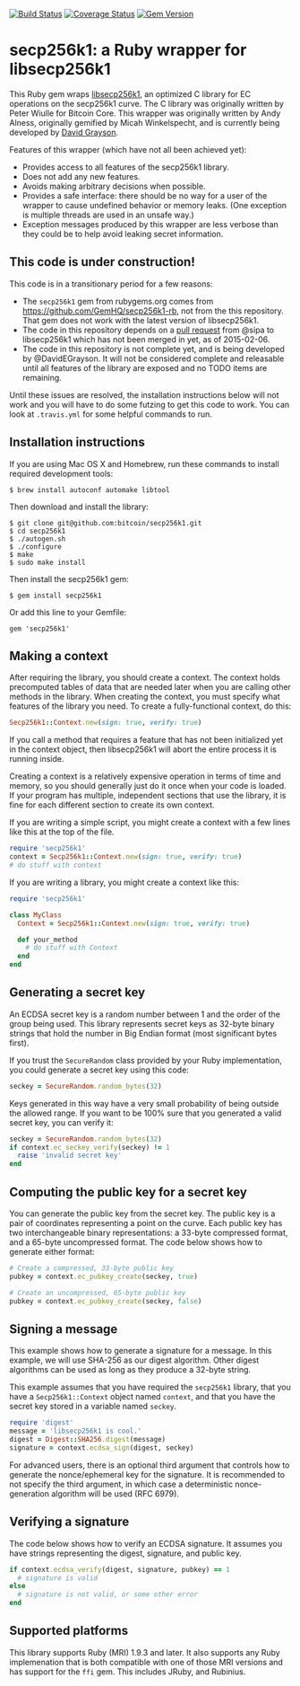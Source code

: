 [![Build Status](https://travis-ci.org/DavidEGrayson/secp256k1-rb.svg?branch=master)](https://travis-ci.org/DavidEGrayson/secp256k1-rb)
[![Coverage Status](https://img.shields.io/coveralls/DavidEGrayson/secp256k1-rb.svg)](https://coveralls.io/r/DavidEGrayson/secp256k1-rb)
[![Gem Version](https://badge.fury.io/rb/secp256k1.svg)](http://badge.fury.io/rb/secp256k1)

# secp256k1: a Ruby wrapper for libsecp256k1

This Ruby gem wraps [libsecp256k1](https://github.com/bitcoin/secp256k1), an optimized C library for EC operations on the secp256k1 curve.  The C library was originally written by Peter Wiulle for Bitcoin Core.  This wrapper was originally written by Andy Alness, originally gemified by Micah Winkelspecht, and is currently being developed by [David Grayson](https://github.com/DavidEGrayson).

Features of this wrapper (which have not all been achieved yet):

* Provides access to all features of the secp256k1 library.
* Does not add any new features.
* Avoids making arbitrary decisions when possible.
* Provides a safe interface: there should be no way for a user of the wrapper to cause undefined behavior or memory leaks.  (One exception is multiple threads are used in an unsafe way.)
* Exception messages produced by this wrapper are less verbose than they could be to help avoid leaking secret information.


## This code is under construction!

This code is in a transitionary period for a few reasons:

* The `secp256k1` gem from rubygems.org comes from https://github.com/GemHQ/secp256k1-rb, not from the this repository.  That gem does not work with the latest version of libsecp256k1.
* The code in this repository depends on a [pull request](https://github.com/bitcoin/secp256k1/pull/208) from @sipa to libsecp256k1 which has not been merged in yet, as of 2015-02-06.
* The code in this repository is not complete yet, and is being developed by @DavidEGrayson.  It will not be considered complete and releasable until all features of the library are exposed and no TODO items are remaining.

Until these issues are resolved, the installation instructions below will not work and you will have to do some futzing to get this code to work.  You can look at `.travis.yml` for some helpful commands to run.

## Installation instructions

If you are using Mac OS X and Homebrew, run these commands to install required development tools:

```
$ brew install autoconf automake libtool
```

Then download and install the library:

```
$ git clone git@github.com:bitcoin/secp256k1.git
$ cd secp256k1
$ ./autogen.sh
$ ./configure
$ make
$ sudo make install
```

Then install the secp256k1 gem:

````
$ gem install secp256k1
````

Or add this line to your Gemfile:

````
gem 'secp256k1'
````

## Making a context

After requiring the library, you should create a context.  The context holds precomputed tables of data that are needed later when you are calling other methods in the library.  When creating the context, you must specify what features of the library you need.  To create a fully-functional context, do this:

```ruby
Secp256k1::Context.new(sign: true, verify: true)
```

If you call a method that requires a feature that has not been initialized yet in the context object, then libsecp256k1 will abort the entire process it is running inside.

Creating a context is a relatively expensive operation in terms of time and memory, so you should generally just do it once when your code is loaded.  If your program has multiple, independent sections that use the library, it is fine for each different section to create its own context.

If you are writing a simple script, you might create a context with a few lines like this at the top of the file.

```ruby
require 'secp256k1'
context = Secp256k1::Context.new(sign: true, verify: true)
# do stuff with context
```

If you are writing a library, you might create a context like this:

```ruby
require 'secp256k1'

class MyClass
  Context = Secp256k1::Context.new(sign: true, verify: true)

  def your_method
    # do stuff with Context
  end
end
```


## Generating a secret key

An ECDSA secret key is a random number between 1 and the order of the group being used.  This library represents secret keys as 32-byte binary strings that hold the number in Big Endian format (most significant bytes first).

If you trust the `SecureRandom` class provided by your Ruby implementation, you could generate a secret key using this code:

```ruby
seckey = SecureRandom.random_bytes(32)
```

Keys generated in this way have a very small probability of being outside the allowed range.  If you want to be 100% sure that you generated a valid secret key, you can verify it:

```ruby
seckey = SecureRandom.random_bytes(32)
if context.ec_seckey_verify(seckey) != 1
  raise 'invalid secret key'
end
```


## Computing the public key for a secret key

You can generate the public key from the secret key.  The public key is a pair of coordinates representing a point on the curve.  Each public key has two interchangeable binary representations: a 33-byte compressed format, and a 65-byte uncompressed format.  The code below shows how to generate either format:

```ruby
# Create a compressed, 33-byte public key
pubkey = context.ec_pubkey_create(seckey, true)

# Create an uncompressed, 65-byte public key
pubkey = context.ec_pubkey_create(seckey, false)
```


## Signing a message

This example shows how to generate a signature for a message.  In this example, we will use SHA-256 as our digest algorithm.  Other digest algorithms can be used as long as they produce a 32-byte string.

This example assumes that you have required the `secp256k1` library, that you have a `Secp256k1::Context` object named `context`, and that you have the secret key stored in a variable named `seckey`.

```ruby
require 'digest'
message = 'libsecp256k1 is cool.'
digest = Digest::SHA256.digest(message)
signature = context.ecdsa_sign(digest, seckey)
```

For advanced users, there is an optional third argument that controls how to generate the nonce/ephemeral key for the signature.  It is recommended to not specify the third argument, in which case a deterministic nonce-generation algorithm will be used (RFC 6979).


## Verifying a signature

The code below shows how to verify an ECDSA signature.  It assumes you have strings representing the digest, signature, and public key.

```ruby
if context.ecdsa_verify(digest, signature, pubkey) == 1
  # signature is valid
else
  # signature is not valid, or some other error
end
```


## Supported platforms

This library supports Ruby (MRI) 1.9.3 and later.  It also supports any Ruby implemenation that is both compatible with one of those MRI versions and has support for the `ffi` gem.  This includes JRuby, and Rubinius.